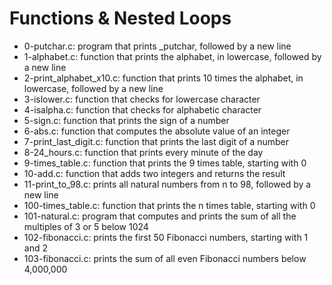 # Functions & Nested Loops
* 0-putchar.c: program that prints _putchar, followed by a new line
* 1-alphabet.c: function that prints the alphabet, in lowercase, followed by a new line
* 2-print_alphabet_x10.c: function that prints 10 times the alphabet, in lowercase, followed by a new line
* 3-islower.c: function that checks for lowercase character
* 4-isalpha.c: function that checks for alphabetic character
* 5-sign.c: function that prints the sign of a number
* 6-abs.c: function that computes the absolute value of an integer
* 7-print_last_digit.c: function that prints the last digit of a number
* 8-24_hours.c: function that prints every minute of the day
* 9-times_table.c: function that prints the 9 times table, starting with 0
* 10-add.c: function that adds two integers and returns the result
* 11-print_to_98.c: prints all natural numbers from n to 98, followed by a new line
* 100-times_table.c: function that prints the n times table, starting with 0
* 101-natural.c: program that computes and prints the sum of all the multiples of 3 or 5 below 1024
* 102-fibonacci.c: prints the first 50 Fibonacci numbers, starting with 1 and 2
* 103-fibonacci.c: prints the sum of all even Fibonacci numbers below 4,000,000

